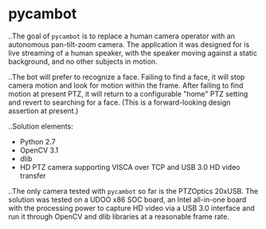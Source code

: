 # pycambot

..The goal of `pycambot` is to replace a human camera operator with an autonomous pan-tilt-zoom camera. 
The application it was designed for is live streaming of a human speaker, with the speaker moving 
against a static background, and no other subjects in motion. 

..The bot will prefer to recognize a face. Failing to find a face, it will stop camera motion and look
for motion within the frame. After failing to find motion at present PTZ, it will return to a configurable
"home" PTZ setting and revert to searching for a face. (This is a forward-looking design assertion at present.)

..Solution elements:
+ Python 2.7
+ OpenCV 3.1
+ dlib
+ HD PTZ camera supporting VISCA over TCP and USB 3.0 HD video transfer

..The only camera tested with `pycambot` so far is the PTZOptics 20xUSB. The solution was tested on a UDOO x86
SOC board, an Intel all-in-one board with the processing power to capture HD video via a USB 3.0 interface
and run it through OpenCV and dlib libraries at a reasonable frame rate.
